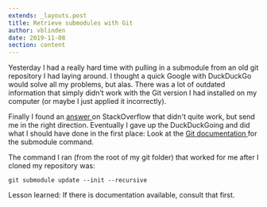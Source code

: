 ```yaml
---
extends: _layouts.post
title: Retrieve submodules with Git
author: vblinden
date: 2019-11-08
section: content
---
```


Yesterday I had a really hard time with pulling in a submodule from an old git repository I had laying around. I thought
a quick Google with DuckDuckGo would solve all my problems, but alas. There was a lot of outdated information that
simply didn’t work with the Git version I had installed on my computer (or maybe I just applied it incorrectly).

Finally I found an <a href="https://stackoverflow.com/a/44692935" target="_blank"> answer </a> on StackOverflow that
didn't quite work, but send me in the right direction. Eventually I gave up the DuckDuckGoing and did what I should have
done in the first place: Look at the <a href="https://git-scm.com/docs/git-submodule" target="_blank"> Git
documentation </a> for the submodule command.

The command I ran (from the root of my git folder) that worked for me after I cloned my repository was:

```shell
git submodule update --init --recursive
```

Lesson learned: If there is documentation available, consult that first.
